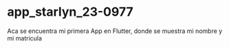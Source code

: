 # app_starlyn_23-0977
Aca se encuentra mi primera App en Flutter, donde se muestra mi nombre y mi matricula
